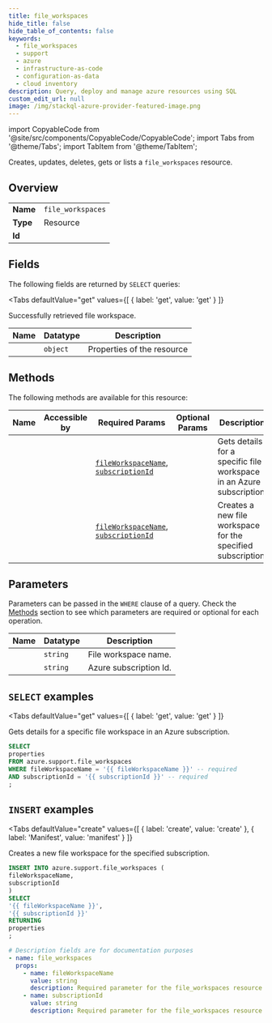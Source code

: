 ```yaml
--- 
title: file_workspaces
hide_title: false
hide_table_of_contents: false
keywords:
  - file_workspaces
  - support
  - azure
  - infrastructure-as-code
  - configuration-as-data
  - cloud inventory
description: Query, deploy and manage azure resources using SQL
custom_edit_url: null
image: /img/stackql-azure-provider-featured-image.png
---
```


import CopyableCode from '@site/src/components/CopyableCode/CopyableCode';
import Tabs from '@theme/Tabs';
import TabItem from '@theme/TabItem';

Creates, updates, deletes, gets or lists a <code>file_workspaces</code> resource.

## Overview
<table><tbody>
<tr><td><b>Name</b></td><td><code>file_workspaces</code></td></tr>
<tr><td><b>Type</b></td><td>Resource</td></tr>
<tr><td><b>Id</b></td><td><CopyableCode code="azure.support.file_workspaces" /></td></tr>
</tbody></table>

## Fields

The following fields are returned by `SELECT` queries:

<Tabs
    defaultValue="get"
    values={[
        { label: 'get', value: 'get' }
    ]}
>
<TabItem value="get">

Successfully retrieved file workspace.

<table>
<thead>
    <tr>
    <th>Name</th>
    <th>Datatype</th>
    <th>Description</th>
    </tr>
</thead>
<tbody>
<tr>
    <td><CopyableCode code="properties" /></td>
    <td><code>object</code></td>
    <td>Properties of the resource</td>
</tr>
</tbody>
</table>
</TabItem>
</Tabs>

## Methods

The following methods are available for this resource:

<table>
<thead>
    <tr>
    <th>Name</th>
    <th>Accessible by</th>
    <th>Required Params</th>
    <th>Optional Params</th>
    <th>Description</th>
    </tr>
</thead>
<tbody>
<tr>
    <td><a href="#get"><CopyableCode code="get" /></a></td>
    <td><CopyableCode code="select" /></td>
    <td><a href="#parameter-fileWorkspaceName"><code>fileWorkspaceName</code></a>, <a href="#parameter-subscriptionId"><code>subscriptionId</code></a></td>
    <td></td>
    <td>Gets details for a specific file workspace in an Azure subscription.</td>
</tr>
<tr>
    <td><a href="#create"><CopyableCode code="create" /></a></td>
    <td><CopyableCode code="insert" /></td>
    <td><a href="#parameter-fileWorkspaceName"><code>fileWorkspaceName</code></a>, <a href="#parameter-subscriptionId"><code>subscriptionId</code></a></td>
    <td></td>
    <td>Creates a new file workspace for the specified subscription.</td>
</tr>
</tbody>
</table>

## Parameters

Parameters can be passed in the `WHERE` clause of a query. Check the [Methods](#methods) section to see which parameters are required or optional for each operation.

<table>
<thead>
    <tr>
    <th>Name</th>
    <th>Datatype</th>
    <th>Description</th>
    </tr>
</thead>
<tbody>
<tr id="parameter-fileWorkspaceName">
    <td><CopyableCode code="fileWorkspaceName" /></td>
    <td><code>string</code></td>
    <td>File workspace name.</td>
</tr>
<tr id="parameter-subscriptionId">
    <td><CopyableCode code="subscriptionId" /></td>
    <td><code>string</code></td>
    <td>Azure subscription Id.</td>
</tr>
</tbody>
</table>

## `SELECT` examples

<Tabs
    defaultValue="get"
    values={[
        { label: 'get', value: 'get' }
    ]}
>
<TabItem value="get">

Gets details for a specific file workspace in an Azure subscription.

```sql
SELECT
properties
FROM azure.support.file_workspaces
WHERE fileWorkspaceName = '{{ fileWorkspaceName }}' -- required
AND subscriptionId = '{{ subscriptionId }}' -- required
;
```
</TabItem>
</Tabs>


## `INSERT` examples

<Tabs
    defaultValue="create"
    values={[
        { label: 'create', value: 'create' },
        { label: 'Manifest', value: 'manifest' }
    ]}
>
<TabItem value="create">

Creates a new file workspace for the specified subscription.

```sql
INSERT INTO azure.support.file_workspaces (
fileWorkspaceName,
subscriptionId
)
SELECT 
'{{ fileWorkspaceName }}',
'{{ subscriptionId }}'
RETURNING
properties
;
```
</TabItem>
<TabItem value="manifest">

```yaml
# Description fields are for documentation purposes
- name: file_workspaces
  props:
    - name: fileWorkspaceName
      value: string
      description: Required parameter for the file_workspaces resource.
    - name: subscriptionId
      value: string
      description: Required parameter for the file_workspaces resource.
```
</TabItem>
</Tabs>
